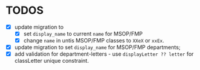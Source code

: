 # TODOS
- [x] update migration to 
  - [x] set `display_name` to current `name` for MSOP/FMP
  - [x] change `name` in untis MSOP/FMP classes to `XXeX` or `xxEx`.
- [x] update migration to set `display_name` for MSOP/FMP departments;
- [x] add validation for department-letters - use `displayLetter ?? letter` for classLetter unique constraint.  
